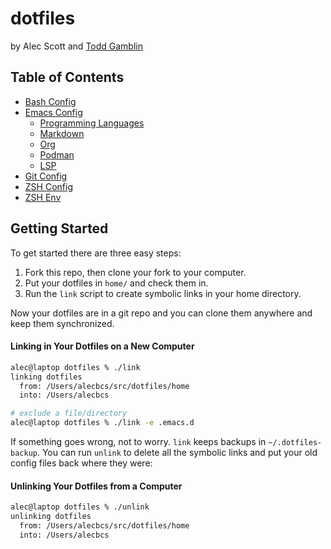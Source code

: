 # dotfiles
by Alec Scott and [Todd Gamblin](https://github.com/tgamblin/dotfiles)

## Table of Contents
- [Bash Config](/home/.bashrc)
- [Emacs Config](/home/.emacs.d)
  - [Programming Languages](/home/.emacs.d/init/init-prog-langs.el)
  - [Markdown](/home/.emacs.d/init/init-markdown.el)
  - [Org](/home/.emacs.d/init/init-org.el)
  - [Podman](/home/.emacs.d/init/init-podman.el)
  - [LSP](/home/.emacs.d/init/init-lsp.el)
- [Git Config](/home/.gitconfig)
- [ZSH Config](/home/.zshrc)
- [ZSH Env](/home/.zshenv)

## Getting Started
To get started there are three easy steps:

1. Fork this repo, then clone your fork to your computer.
2. Put your dotfiles in `home/` and check them in.
3. Run the `link` script to create symbolic links in your home directory.

Now your dotfiles are in a git repo and you can clone them anywhere and keep
them synchronized.

#### Linking in Your Dotfiles on a New Computer
```bash
alec@laptop dotfiles % ./link
linking dotfiles
  from: /Users/alecbcs/src/dotfiles/home
  into: /Users/alecbcs

# exclude a file/directory
alec@laptop dotfiles % ./link -e .emacs.d
```

If something goes wrong, not to worry.  `link` keeps backups in `~/.dotfiles-backup`.  You can run `unlink` to delete all the symbolic links and put your old config files back where they were:

#### Unlinking Your Dotfiles from a Computer
```bash
alec@laptop dotfiles % ./unlink
unlinking dotfiles
  from: /Users/alecbcs/src/dotfiles/home
  into: /Users/alecbcs
```
